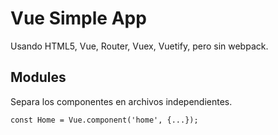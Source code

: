 # Vue Simple App

Usando HTML5, Vue, Router, Vuex, Vuetify, pero sin webpack.

## Modules

Separa los componentes en archivos independientes.

```
const Home = Vue.component('home', {...});
```